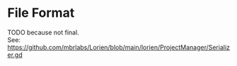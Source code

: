 # File Format

TODO because not final.           
See: https://github.com/mbrlabs/Lorien/blob/main/lorien/ProjectManager/Serializer.gd